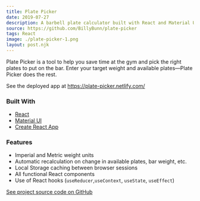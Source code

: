 ```yaml
---
title: Plate Picker
date: 2019-07-27
description: A barbell plate calculator built with React and Material UI
source: https://github.com/BillyBunn/plate-picker
tags: React
image: ./plate-picker-1.png
layout: post.njk
---
```


Plate Picker is a tool to help you save time at the gym and pick the right plates to put on the bar. Enter your target weight and available plates—Plate Picker does the rest.

See the deployed app at https://plate-picker.netlify.com/

### Built With
- [React](https://reactjs.org/)
- [Material UI](https://material-ui.com/)
- [Create React App](https://github.com/facebook/create-react-app)

### Features
- Imperial and Metric weight units
- Automatic recalculation on change in available plates, bar weight, etc.
- Local Storage caching between browser sessions
- All functional React components
- Use of React hooks (`useReducer`,`useContext`, `useState`, `useEffect`)

[See project source code on GitHub](https://github.com/BillyBunn/plate-picker)